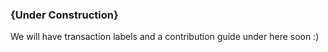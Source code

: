 ### {Under Construction}

We will have transaction labels and a contribution guide under here soon :)